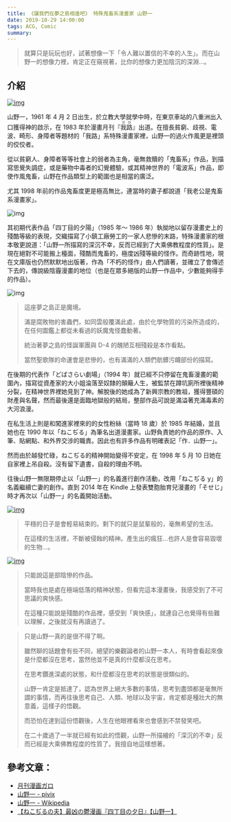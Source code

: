 ```yaml
---
title: 《讓我們在夢之島相逢吧》 特殊鬼畜系漫畫家 山野一
date: 2019-10-29 14:00:00
tags: ACG, Comic
summary:
---
```


> 就算只是玩玩也好，試著想像一下「令人難以置信的不幸的人生」。而在山野一的想像力裡，肯定正在窺視著，比你的想像力更加陰沉的深淵…。

## 介紹

[![img](https://i.imgur.com/wiN4NEa.jpg)](https://i.imgur.com/wiN4NEa.jpg)

山野一，1961 年 4 月 2 日出生，於立教大學就學中時，在東京車站的八重洲出入口獲得神的啟示，在 1983 年於漫畫月刊『<ruby>我路<rp>(</rp><rt>ガロ</rt><rp>)</rp></ruby>』出道。在擅長貧窮、歧視、電波、畸形、身障者等題材的「我路」系特殊漫畫家裡，山野一的過火作風更是裡頭的佼佼者。

從以貧窮人、身障者等等社會上的弱者為主角，毫無救贖的「鬼畜系」作品，到描寫思覺失調症，或是藥物中毒者的幻覺體驗，或其精神世界的「電波系」作品，即使作風鬼畜，山野在作品類型上的範圍也是相當的廣泛。

尤其 1998 年前的作品鬼畜度更是極高無比，連當時的妻子都說道「我老公是鬼畜系漫畫家」。

![img](https://i.imgur.com/0UyIZQz.jpg)

其初期代表作品「四丁目的夕陽」（1985 年～ 1986 年）執拗地以留存漫畫史上的殘酷等級的表現，交織描寫了小鎮工廠勞工的一家人悲慘的末路，特殊漫畫家的根本敬更說道：「山野一所描寫的深沉不幸，反而已經到了大乘佛教程度的性質」。是現在絕對不可能搬上檯面，殘酷而鬼畜的，極度凶殘等級的怪作。而奇跡性地，現在文庫版也仍然默默地出版著，作為「不朽的怪作」由人們讀著，並確立了會傳述下去的，傳說級陰霾漫畫的地位（也是在眾多絕版的山野一作品中，少數能夠得手的作品）。

![img](https://i.imgur.com/gz0kQ0j.jpg)

> 這座夢之島正是魔境。
>
> 滿是腐敗物的害蟲們，如同雲般覆滿此處，由於化學物質的污染所造成的，在任何圖鑑上都從未看過的妖魔鬼怪蠢動著。
>
> 統治著夢之島的怪誕軍團與 D-4 的醜陋互相殘殺是本作看點。
>
> 當然聖歌隊的命運會是悲慘的，也有滿滿的人類們骯髒污衊部份的描寫。

在後期的代表作「どばさらい劇場」（1994 年）就已經不只停留在鬼畜漫畫的範圍內，描寫從資產家的大小姐淪落至奴隸的顛簸人生，被監禁在蹲坑廁所裡後精神分裂，在精神世界裡她見到了神。解脫後的她成為了新興宗教的教祖，獲得豐碩的財產與名聲，然而最後還是面臨地獄般的結局，整部作品可說是滿溢著充滿毒素的大河浪漫。

在私生活上則是和闖進家裡來的的女性粉絲（當時 18 歲）於 1985 年結婚，並且她也在 1990 年以「ねこぢる」為筆名出道漫畫家。山野負責她的作品的原作、入筆、貼網點、和外界交涉的職責。因此也有許多作品有明確表記「作．山野一」。

然而由於越發忙碌，ねこぢる的精神開始變得不安定，在 1998 年 5 月 10 日她在自家裡上吊自殺。沒有留下遺書，自殺的理由不明。

往後山野一無限期停止以「山野一」的名義進行創作活動，改用「ねこぢる y」的名義繼續亡妻的創作。直到 2014 年在 Kindle 上發表雙胞胎育兒漫畫的「そせじ」時才再次以「山野一」的名義開始活動。

[![img](https://i.imgur.com/i7ApNjJ.jpg)](https://i.imgur.com/i7ApNjJ.jpg)

> 平穩的日子是會輕易結束的。剩下的就只是鼠輩般的，毫無希望的生活。
>
> 在這樣的生活裡，不斷被侵蝕的精神。產生出的瘋狂…也許人是會容易毀壞的生物…。

[![img](https://i.imgur.com/SY4qBa6.jpg)](https://i.imgur.com/SY4qBa6.jpg)

> 只能說這是部陰慘的作品。
>
> 當時我也是處在極端低落的精神狀態，但看完這本漫畫後，我感受到了不可思議的爽快感。
>
> 在這種只能說是殘酷的作品裡，感受到「爽快感」，就連自己也覺得有些難以理解，之後就沒有再讀過了。

> 只是山野一真的是很不得了啊。
>
> 雖然聊的話題會有些不同，絕望的樂觀論者的山野一本人，有時會看起來像是什麼都沒在思考，當然他並不是真的什麼都沒在思考。
>
> 在思考鑽進深處的狀態，和什麼都沒在思考的狀態是很類似的。
>
> 山野一肯定是抵達了，認為世界上絕大多數的事情，思考到盡頭都是毫無所謂的事情，而再往後思考自己、人類、地球以及宇宙，肯定都是種壯大的無意義，這樣子的悟觀。
>
> 而恐怕在達到這份悟觀後，人生在他眼裡看來也會感到不禁發笑吧。
>
> 在二十歲過了一半就已經有如此的悟觀，山野一所描繪的「深沉的不幸」反而已經是大乘佛教程度的性質了。我擅自地這樣想著。

## 參考文章：

- [月刊漫画ガロ](https://dic.pixiv.net/a/月刊漫画ガロ)
- [山野一 - pivix](https://dic.pixiv.net/a/山野一)
- [山野一 - Wikipedia](https://ja.wikipedia.org/wiki/山野一)
- [【ねこぢるの夫】最凶の鬱漫画『四丁目の夕日』【山野一】](https://matome.naver.jp/odai/2146950941480677901)
